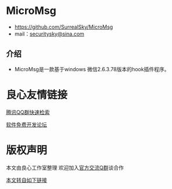 # MicroMsg
- https://github.com/SurrealSky/MicroMsg
- mail：securitysky@sina.com

## 介绍

*	MicroMsg是一款基于windows 微信2.6.3.78版本的hook插件程序。



 # 良心友情链接

[腾讯QQ群快速检索](http://u.720life.cn/s/8cf73f7c)

[软件免费开发论坛](http://u.720life.cn/s/bbb01dc0)

# 版权声明 

本文由良心工作室整理 欢迎加入[官方交流Q群](https://u.720life.cn/s/f2316816)谈合作

[本文转自如下链接](http://u.720life.cn/g/2e71d0f0a5c601172267ba20d3a43c6eb74f5a331ccc754d07a7966cdd6e4baaa958ee3d5d5d9932295073b37bb3cf98914a2db03fcf6439a8470b530c5a4744)